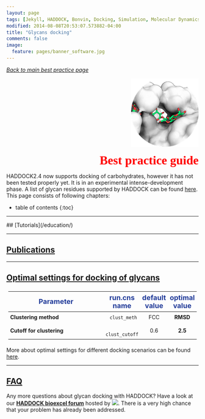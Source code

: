 ```yaml
---
layout: page
tags: [Jekyll, HADDOCK, Bonvin, Docking, Simulation, Molecular Dynamics, Structural Biology, Computational Biology, Modelling, Protein Structure]
modified: 2014-08-08T20:53:07.573882-04:00
title: "Glycans docking" 
comments: false
image:
  feature: pages/banner_software.jpg
---
```

[_Back to main best practice page_](/software/bpg)
<p align="right">
  <img src="/software/bpg/bound_glycan.png" />
</p>

<p style='text-align: right; font-family: "PT Sans"; font-weight: 600;'> <font  size="6" color="RED" >Best practice guide</font></p>

HADDOCK2.4 now supports docking of carbohydrates, however it has not been tested properly yet. It is in an experimental intense-development phase.
A list of glycan residues supported by HADDOCK can be found [here](https://wenmr.science.uu.nl/haddock2.4/library). This page consists of following chapters:


* table of contents
{:toc}

<HR>
## [Tutorials](/education/)

<HR>

## [Publications](/publications/)


<HR>

## [Optimal settings for docking of glycans](https://wenmr.science.uu.nl/haddock2.4/settings#glycans)

<style>
table, th, td {
    padding: 5px;
  table-layout: fixed ;
  width: 100% ;
}
</style>


|<font size="4" color="#203A98">Parameter</font>|<font size="4" color="#203A98">run.cns name</font>| <font size="4" color="#203A98">default value</font>|<font size="4" color="#203A98">optimal value</font> |
|-|:-:|:-:|:-:| 
|**Clustering method** | <code> clust_meth</code>| FCC | **RMSD** |   
|**Cutoff for clustering** | <code> clust_cutoff </code>| 0.6 | **2.5** |  

More about optimal settings for different docking scenarios can be found [here](https://wenmr.science.uu.nl/haddock2.4/settings#optimal).


<HR>

## [FAQ](/software/haddock2.4/faq/)

Any more questions about glycan docking with HADDOCK? Have a look at our **[HADDOCK bioexcel forum](https://ask.bioexcel.eu/search?q=glycan%20category%3A6)**  hosted by [<img width="70" src="/images/Bioexcel_logo.png">](https://bioexcel.eu). There is a very high chance that your problem has already been addressed. 
